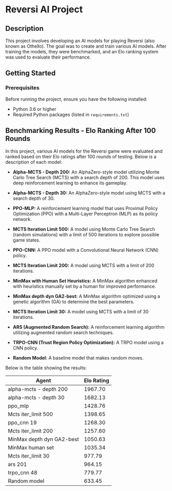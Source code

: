 # Reversi AI Project

## Description

This project involves developing an AI models for playing Reversi (also known as Othello). The goal was to create and train various AI models.
After training the models, they were benchmarked, and an Elo ranking system was used to evaluate their performance.

## Getting Started

### Prerequisites

Before running the project, ensure you have the following installed:

- Python 3.6 or higher
- Required Python packages (listed in `requirements.txt`)

## Benchmarking Results - Elo Ranking After 100 Rounds

In this project, various AI models for the Reversi game were evaluated and ranked based on their Elo ratings after 100 rounds of testing. Below is a description of each model:

- **Alpha-MCTS - Depth 200:** An AlphaZero-style model utilizing Monte Carlo Tree Search (MCTS) with a search depth of 200. This model uses deep reinforcement learning to enhance its gameplay.

- **Alpha-MCTS - Depth 30:** An AlphaZero-style model using MCTS with a search depth of 30.

- **PPO-MLP:** A reinforcement learning model that uses Proximal Policy Optimization (PPO) with a Multi-Layer Perceptron (MLP) as its policy network.

- **MCTS Iteration Limit 500:** A model using Monte Carlo Tree Search (random simulations) with a limit of 500 iterations to explore possible game states.

- **PPO-CNN:** A PPO model with a Convolutional Neural Network (CNN) policy.

- **MCTS Iteration Limit 200:** A model using MCTS with a limit of 200 iterations.

- **MinMax with Human Set Heuristics:** A MinMax algorithm enhanced with heuristics manually set by a human for improved performance.

- **MinMax depth dyn GA2-best:** A MinMax algorithm optimized using a genetic algorithm (GA) to determine the best parameters.

- **MCTS Iteration Limit 30:** A model using MCTS with a limit of 30 iterations.

- **ARS (Augmented Random Search):** A reinforcement learning algorithm utilizing augmented random search techniques.

- **TRPO-CNN (Trust Region Policy Optimization):** A TRPO model using a CNN policy.

- **Random Model:** A baseline model that makes random moves.

Below is the table showing the results:


| Agent                          | Elo Rating |
|--------------------------------|------------|
| alpha-mcts - depth 200         | 1967.70    |
| alpha-mcts - depth 30          | 1682.13    |
| ppo_mlp                        | 1428.76    |
| Mcts iter_limit 500            | 1398.65    |
| ppo_cnn 19                     | 1268.30    |
| Mcts iter_limit 200            | 1257.60    |
| MinMax depth dyn GA2-best      | 1050.63    |
| MinMax human set               | 1035.34    |
| Mcts iter_limit 30             | 977.79     |
| ars 201                        | 964.15     |
| trpo_cnn 48                    | 779.77     |
| Random model                   | 633.45     |
